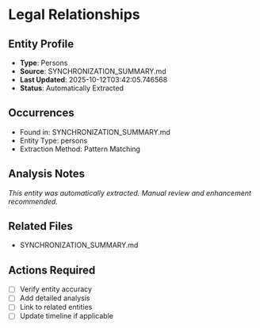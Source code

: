 # Legal Relationships

## Entity Profile
- **Type**: Persons
- **Source**: SYNCHRONIZATION_SUMMARY.md
- **Last Updated**: 2025-10-12T03:42:05.746568
- **Status**: Automatically Extracted

## Occurrences
- Found in: SYNCHRONIZATION_SUMMARY.md
- Entity Type: persons
- Extraction Method: Pattern Matching

## Analysis Notes
*This entity was automatically extracted. Manual review and enhancement recommended.*

## Related Files
- SYNCHRONIZATION_SUMMARY.md

## Actions Required
- [ ] Verify entity accuracy
- [ ] Add detailed analysis
- [ ] Link to related entities
- [ ] Update timeline if applicable
